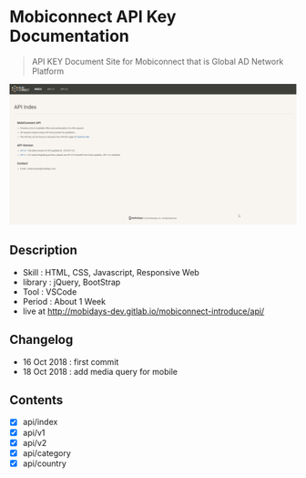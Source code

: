 # Mobiconnect API Key Documentation

> API KEY Document Site for Mobiconnect that is Global AD Network Platform


![Showing UI](/_info-img/info-mcapi-01.gif)

## Description
- Skill : HTML, CSS, Javascript, Responsive Web
- library : jQuery, BootStrap
- Tool : VSCode
- Period : About 1 Week
- live at http://mobidays-dev.gitlab.io/mobiconnect-introduce/api/


## Changelog
- 16 Oct 2018 : first commit
- 18 Oct 2018 : add media query for mobile

## Contents
- [x] api/index
- [x] api/v1
- [x] api/v2 
- [x] api/category 
- [x] api/country